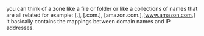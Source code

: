 you can think of a zone like a file or folder or like a collections of names that are all related
for example: [.], [.com.], [amazon.com.],[www.amazon.com.]
it basically contains the mappings between domain names and IP addresses.